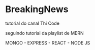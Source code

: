 # BreakingNews
tutorial do canal Thi Code

seguindo tutorial da playlist de MERN

MONGO - EXPRESS - REACT - NODE JS
